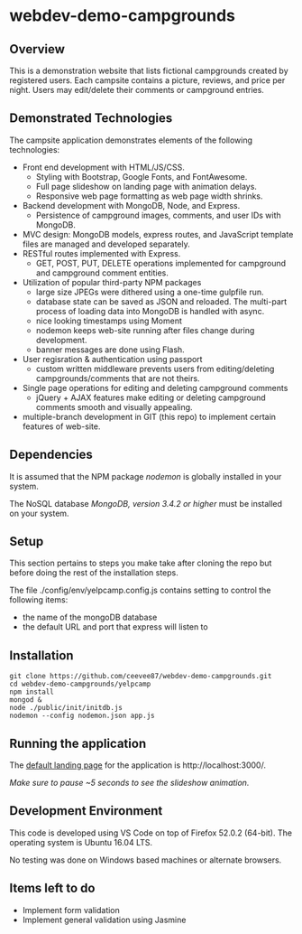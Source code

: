 # webdev-demo-campgrounds

## Overview
This is a demonstration website that lists fictional campgrounds created by
registered users. Each campsite contains a picture, reviews, and price per
night. Users may edit/delete their comments or campground entries.

## Demonstrated Technologies
The campsite application demonstrates elements of the following technologies:

- Front end development with HTML/JS/CSS.
  * Styling with Bootstrap, Google Fonts, and FontAwesome.
  * Full page slideshow on landing page with animation delays.
  * Responsive web page formatting as web page width shrinks.
- Backend development with MongoDB, Node, and Express.
  * Persistence of campground images, comments, and user IDs with MongoDB.
- MVC design: MongoDB models, express routes, and JavaScript template files
  are managed and developed separately.
- RESTful routes implemented with Express.
  * GET, POST, PUT, DELETE operations implemented for campground and
    campground comment entities. 
- Utilization of popular third-party NPM packages
  * large size JPEGs were dithered using a one-time gulpfile run.
  * database state can be saved as JSON and reloaded. The multi-part process of
    loading data into MongoDB is handled with async.
  * nice looking timestamps using Moment
  * nodemon keeps web-site running after files change during development.
  * banner messages are done using Flash.
- User regisration & authentication using passport
  * custom written middleware prevents users from editing/deleting 
    campgrounds/comments that are not theirs.
- Single page operations for editing and deleting campground comments
  * jQuery + AJAX features make editing or deleting campground comments smooth
    and visually appealing.
- multiple-branch development in GIT (this repo) to implement certain features of web-site.

## Dependencies
It is assumed that the NPM package *nodemon* is globally installed in your system.

The NoSQL database *MongoDB, version 3.4.2 or higher* must be installed on your system.

## Setup
This section pertains to steps you make take after cloning the repo but before doing the rest of the installation steps. 

The file ./config/env/yelpcamp.config.js contains setting to control the following items:
  - the name of the mongoDB database
  - the default URL and port that express will listen to

## Installation

```
git clone https://github.com/ceevee87/webdev-demo-campgrounds.git 
cd webdev-demo-campgrounds/yelpcamp
npm install
mongod &
node ./public/init/initdb.js
nodemon --config nodemon.json app.js
```
## Running the application
The [default landing page](http://localhost:3000/) for the application is http://localhost:3000/. 

*Make sure to pause ~5 seconds to see the slideshow animation.*

## Development Environment
This code is developed using VS Code on top of Firefox 52.0.2 (64-bit). 
The operating system is Ubuntu 16.04 LTS.

No testing was done on Windows based machines or alternate browsers.

## Items left to do
- Implement form validation
- Implement general validation using Jasmine

